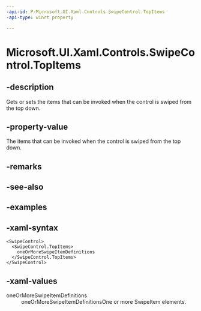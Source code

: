 ```yaml
---
-api-id: P:Microsoft.UI.Xaml.Controls.SwipeControl.TopItems
-api-type: winrt property

---
```

<!-- Property syntax.
public SwipeItems TopItems { get;  set; }
-->

# Microsoft.UI.Xaml.Controls.SwipeControl.TopItems


## -description

Gets or sets the items that can be invoked when the control is swiped from the top down.


## -property-value

The items that can be invoked when the control is swiped from the top down.


## -remarks


## -see-also


## -examples


## -xaml-syntax

```xaml
<SwipeControl>
  <SwipeControl.TopItems>
    oneOrMoreSwipeItemDefinitions
  </SwipeControl.TopItems>
</SwipeControl>
```


## -xaml-values

<dl><dt>oneOrMoreSwipeItemDefinitions</dt><dd>oneOrMoreSwipeItemDefinitionsOne or more SwipeItem elements.</dd>
</dl>


